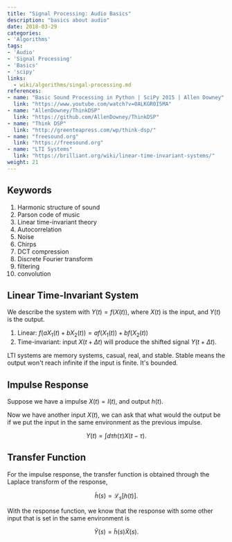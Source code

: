 ```yaml
---
title: "Signal Processing: Audio Basics"
description: "basics about audio"
date: 2018-03-29
categories:
- 'Algorithms'
tags:
- 'Audio'
- 'Signal Processing'
- 'Basics'
- 'scipy'
links:
  - wiki/algorithms/singal-processing.md
references:
- name: "Basic Sound Processing in Python | SciPy 2015 | Allen Downey"
  link: "https://www.youtube.com/watch?v=0ALKGR0I5MA"
- name: "AllenDowney/ThinkDSP"
  link: "https://github.com/AllenDowney/ThinkDSP"
- name: "Think DSP"
  link: "http://greenteapress.com/wp/think-dsp/"
- name: "freesound.org"
  link: "https://freesound.org"
- name: "LTI Systems"
  link: "https://brilliant.org/wiki/linear-time-invariant-systems/"
weight: 21
---
```


## Keywords

1. Harmonic structure of sound
2. Parson code of music
3. Linear time-invariant theory
4. Autocorrelation
5. Noise
6. Chirps
7. DCT compression
8. Discrete Fourier transform
9. filtering
10. convolution

## Linear Time-Invariant System

We describe the system with $Y(t) = f(X(t))$, where $X(t)$ is the input, and $Y(t)$ is the output.

1. Linear: $f(a X_1(t) + b X_2(t)) = a f(X_1(t)) + b f(X_2(t))$
2. Time-invariant: input $X(t+\Delta t)$ will produce the shifted signal $Y(t+\Delta t)$.


LTI systems are memory systems, casual, real, and stable. Stable means the output won't reach infinite if the input is finite. It's bounded.

## Impulse Response

Suppose we have a impulse $X(t) = I(t)$, and output $h(t)$.

Now we have another input $X(t)$, we can ask that what would the output be if we put the input in the same environment as the previous impulse.

$$
\begin{equation}
Y(t) = \int d\tau h(\tau) X(t-\tau).
\end{equation}
$$


## Transfer Function

For the impulse response, the transfer function is obtained through the Laplace transform of the response,

$$
\begin{equation}
\tilde h(s) = \mathscr L_s [ h(t) ].
\end{equation}
$$

With the response function, we know that the response with some other input that is set in the same environment is

$$
\begin{equation}
   \tilde Y(s) = \tilde h(s) \tilde X(s).
\end{equation}
$$

